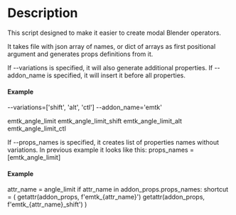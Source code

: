 # Description
This script designed to make it easier to create modal Blender operators.

It takes file with json array of names, or dict of arrays as
first positional argument and generates props definitions from it.

If --variations is specified, it will also generate additional properties.
If --addon_name is specified, it will insert it before all properties.

#### Example
--variations=['shift', 'alt', 'ctl']
--addon_name='emtk'

emtk_angle_limit
emtk_angle_limit_shift
emtk_angle_limit_alt
emtk_angle_limit_ctl

If --props_names is specified, it creates list of properties names without
variations.
In previous example it looks like this:
props_names = [emtk_angle_limit]

#### Example
attr_name = angle_limit
if attr_name in addon_props.props_names:
    shortcut = (
	        getattr(addon_props, f'emtk_{attr_name}')
	        getattr(addon_props, f'emtk_{attr_name}_shift')
	        )
